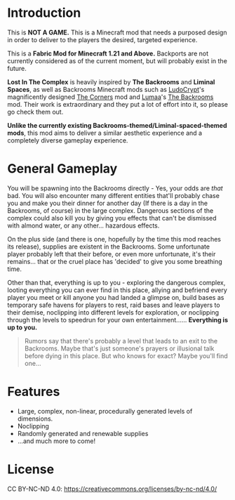 # Introduction
This is **NOT A GAME.** This is a Minecraft mod that needs a purposed design in order to deliver to the players the desired, targeted experience.

This is a **Fabric Mod for Minecraft 1.21 and Above.** Backports are not currently considered as of the current moment, but will probably exist in the future.

**Lost In The Complex** is heavily inspired by **The Backrooms** and **Liminal Spaces**, as well as Backrooms Minecraft mods such as [LudoCrypt](https://ludocrypt.crd.co)'s magnificently designed [The Corners](https://www.curseforge.com/minecraft/mc-mods/the-corners) mod and [Lumaa](https://lumaa.gitbook.io/backrooms)'s [The Backrooms](https://modrinth.com/mod/backrooms) mod. Their work is extraordinary and they put a lot of effort into it, so please go check them out.

**Unlike the currently existing Backrooms-themed/Liminal-spaced-themed mods**, this mod aims to deliver a similar aesthetic experience and a completely diverse gameplay experience.

# General Gameplay
You will be spawning into the Backrooms directly - Yes, your odds are *that* bad. You will also encounter many different entities that'll probably chase you and make you their dinner for another day (If there is a day in the Backrooms, of course) in the large complex. Dangerous sections of the complex could also kill you by giving you effects that can't be dismissed with almond water, or any other... hazardous effects.

On the plus side (and there is one, hopefully by the time this mod reaches its release), supplies are existent in the Backrooms. Some unfortunate player probably left that their before, or even more unfortunate, it's their remains... that or the cruel place has 'decided' to give you some breathing time.

Other than that, everything is up to you - exploring the dangerous complex, looting everything you can ever find in this place, allying and befriend every player you meet or kill anyone you had landed a glimpse on, build bases as temporary safe havens for players to rest, raid bases and leave players to their demise, noclipping into different levels for exploration, or noclipping through the levels to speedrun for your own entertainment...... **Everything is up to you.**

> Rumors say that there's probably a level that leads to an exit to the Backrooms. Maybe that's just someone's prayers or illusional talk before dying in this place. But who knows for exact? Maybe you'll find one...

# Features
- Large, complex, non-linear, procedurally generated levels of dimensions.
- Noclipping
- Randomly generated and renewable supplies
- ...and much more to come!

# License
CC BY-NC-ND 4.0: https://creativecommons.org/licenses/by-nc-nd/4.0/